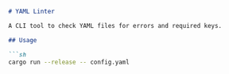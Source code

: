 ```markdown
# YAML Linter

A CLI tool to check YAML files for errors and required keys.

## Usage

```sh
cargo run --release -- config.yaml
```
```